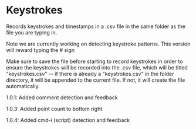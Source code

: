 # Keystrokes

Records keystrokes and timestamps in a .csv file in the same folder as the file you are typing in.

Note we are currently working on detecting keystroke patterns. This version will reward typing the # sign

Make sure to save the file before starting to record keystrokes in order to ensure the keystrokes will be recorded into the .csv file, which will be titled "keystrokes.csv" -- if there is already a "keystrokes.csv" in the folder directory, it will be appended to the current file. If not, it will create the file automatically.

1.0.1: Added comment detection and feedback

1.0.3: Added point count to bottom right

1.0.4: Added cmd-i (script) detection and feedback
